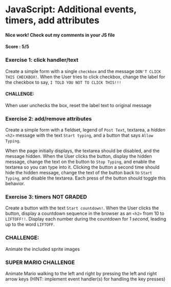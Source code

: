 # JavaScript: Additional events, timers, add attributes
#### Nice work! Check out my comments in your JS file
#### Score : 5/5
### Exercise 1: click handler/text
Create a simple form with a single `checkbox` and the message `DON'T CLICK THIS CHECKBOX!`. When the User tries to click checkbox, change the label for the checkbox to say, `I TOLD YOU NOT TO CLICK THIS!!!`

#### CHALLENGE:
When user unchecks the box, reset the label text to original message

### Exercise 2: add/remove attributes
Create a simple form with a fieldset, legend of `Post Text`, textarea, a *hidden* `<h2>` message with the text `Start typing`, and a button that says `Allow Typing`. 

When the page initially displays, the textarea should be disabled, and the message hidden. When the User clicks the button, display the hidden message, change the text on the button to `Stop Typing`, and enable the textarea so you can type into it. Clicking the button a second time should hide the hidden message, change the text of the button back to `Start Typing`, and disable the textarea. Each press of the button should toggle this behavior.

### Exercise 3: timers NOT GRADED
Create a button with the text `Start countdown!`. When the User clicks the button, display a countdown sequence in the browser as an `<h2>` from 10 to `LIFTOFF!!`. Display each number during the countdown for *1 second*, leading up to the word `LIFTOFF`.

### CHALLENGE:
Animate the included sprite images

### SUPER MARIO CHALLENGE
Animate Mario walking to the left and right by pressing the left and right arrow keys (HINT: implement event handler(s) for handling the key presses)
